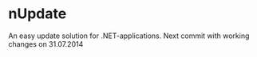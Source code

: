 nUpdate
=======

An easy update solution for .NET-applications. Next commit with working changes on 31.07.2014

